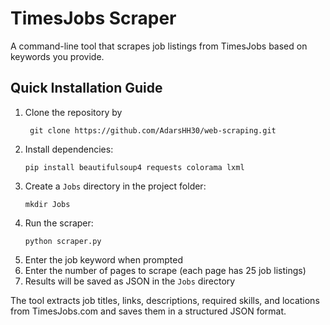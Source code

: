 # TimesJobs Scraper

A command-line tool that scrapes job listings from TimesJobs based on keywords you provide.

## Quick Installation Guide

1. Clone the repository by
   ```
    git clone https://github.com/AdarsHH30/web-scraping.git
   ```
2. Install dependencies:
   ```
   pip install beautifulsoup4 requests colorama lxml
   ```
3. Create a `Jobs` directory in the project folder:
   ```
   mkdir Jobs
   ```
4. Run the scraper:
   ```
   python scraper.py
   ```
5. Enter the job keyword when prompted
6. Enter the number of pages to scrape (each page has 25 job listings)
7. Results will be saved as JSON in the `Jobs` directory

The tool extracts job titles, links, descriptions, required skills, and locations from TimesJobs.com and saves them in a structured JSON format.
